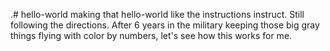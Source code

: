.# hello-world
making that hello-world like the instructions instruct.
Still following the directions. After 6 years in the military keeping those big gray things flying with color by numbers, let's see how this works for me.

